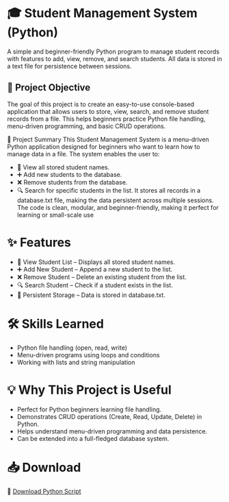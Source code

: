 # 🎓 Student Management System (Python)
A simple and beginner-friendly Python program to manage student records with features to add, view, remove, and search students. All data is stored in a text file for persistence between sessions.

## 🎯 Project Objective
The goal of this project is to create an easy-to-use console-based application that allows users to store, view, search, and remove student records from a file.
This helps beginners practice Python file handling, menu-driven programming, and basic CRUD operations.

📝 Project Summary
This Student Management System is a menu-driven Python application designed for beginners who want to learn how to manage data in a file. The system enables the user to:

- 📜 View all stored student names.
- ➕ Add new students to the database.
- ❌ Remove students from the database.
- 🔍 Search for specific students in the list.
It stores all records in a database.txt file, making the data persistent across multiple sessions. The code is clean, modular, and beginner-friendly, making it perfect for learning or small-scale use


# ✨ Features
- 📜 View Student List – Displays all stored student names.
- ➕ Add New Student – Append a new student to the list.
- ❌ Remove Student – Delete an existing student from the list.
- 🔍 Search Student – Check if a student exists in the list.
- 💾 Persistent Storage – Data is stored in database.txt.

# 🛠 Skills Learned
- Python file handling (open, read, write)
- Menu-driven programs using loops and conditions
- Working with lists and string manipulation

# 💡 Why This Project is Useful
- Perfect for Python beginners learning file handling.
- Demonstrates CRUD operations (Create, Read, Update, Delete) in Python.
- Helps understand menu-driven programming and data persistence.
- Can be extended into a full-fledged database system.

# 📥 Download
📌 [Download Python Script](https://github.com/Farisraihan777/Python-hub_.../blob/main/WLECOME%20TO%20STUDENT%20MANAGEMENT%20SYSTEM.py)
